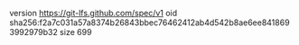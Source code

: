 version https://git-lfs.github.com/spec/v1
oid sha256:f2a7c031a57a8374b26843bbec76462412ab4d542b8ae6ee8418693992979b32
size 699
